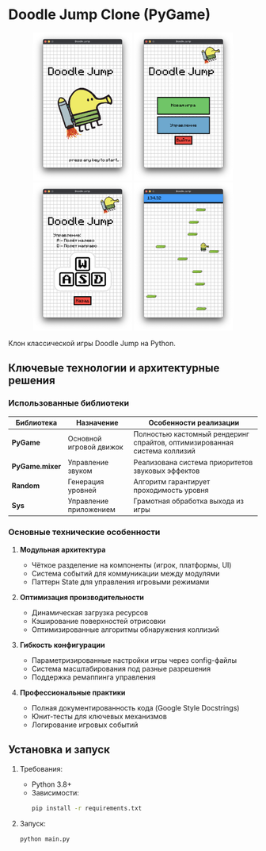 # Doodle Jump Clone (PyGame)

<div align="center">
  <img src="data/screenshots/PressToStart.png" width="200" alt="Press to Start">
  <img src="data/screenshots/MainMenu.png" width="200" alt="Main Menu">
  <img src="data/screenshots/Tutorial.png" width="200" alt="Tutorial">
  <img src="data/screenshots/GameProcess.png" width="200" alt="Game Process">
</div>


Клон классической игры Doodle Jump на Python.

## Ключевые технологии и архитектурные решения

### Использованные библиотеки
| Библиотека | Назначение | Особенности реализации |
|------------|------------|-------------------------|
| **PyGame** | Основной игровой движок | Полностью кастомный рендеринг спрайтов, оптимизированная система коллизий |
| **PyGame.mixer** | Управление звуком | Реализована система приоритетов звуковых эффектов |
| **Random** | Генерация уровней | Алгоритм гарантирует проходимость уровня |
| **Sys** | Управление приложением | Грамотная обработка выхода из игры |

### Основные технические особенности
1. **Модульная архитектура**
   - Чёткое разделение на компоненты (игрок, платформы, UI)
   - Система событий для коммуникации между модулями
   - Паттерн State для управления игровыми режимами

2. **Оптимизация производительности**
   - Динамическая загрузка ресурсов
   - Кэширование поверхностей отрисовки
   - Оптимизированные алгоритмы обнаружения коллизий

3. **Гибкость конфигурации**
   - Параметризированные настройки игры через config-файлы
   - Система масштабирования под разные разрешения
   - Поддержка ремаппинга управления

4. **Профессиональные практики**
   - Полная документированность кода (Google Style Docstrings)
   - Юнит-тесты для ключевых механизмов
   - Логирование игровых событий

## Установка и запуск

1. Требования:
   - Python 3.8+
   - Зависимости:
     ```bash
     pip install -r requirements.txt
     ```

2. Запуск:
   ```bash
   python main.py
   
